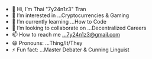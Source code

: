 - 👋 Hi, I’m Thai "7y24n1z3" Tran
- 👀 I’m interested in ...Cryptocurrencies & Gaming
- 🌱 I’m currently learning ...How to Code
- 💞️ I’m looking to collaborate on ...Decentralized Careers
- 📫 How to reach me ...7y24n1z3@gmail.com
- 😄 Pronouns: ...Thing/It/They
- ⚡ Fun fact: ...Master Debater & Cunning Linguist

<!---
7y24n1z3/7y24n1z3 is a ✨ special ✨ repository because its `README.md` (this file) appears on your GitHub profile.
You can click the Preview link to take a look at your changes.
--->
